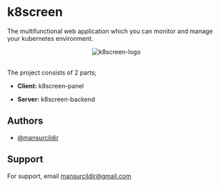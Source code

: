 # k8screen
The multifunctional web application which you can monitor and manage your kubernetes environment.

<div align="center">
  <img src="https://github.com/user-attachments/assets/e7940b9a-4f98-4d2d-bcc0-4d6e9b63c4d9" alt="k8screen-logo" />
</div>
<br/>

The project consists of 2 parts;

- **Client:** k8screen-panel

- **Server:** k8screen-backend

## Authors

- [@mansurcildir](https://www.github.com/mansurcildir)

## Support

For support, email mansurcildir@gmail.com
